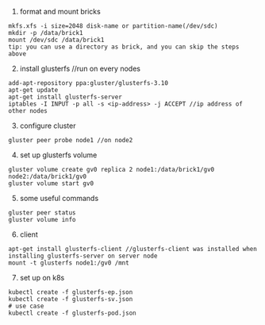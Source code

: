 1. format and mount bricks
```
mkfs.xfs -i size=2048 disk-name or partition-name(/dev/sdc)
mkdir -p /data/brick1
mount /dev/sdc /data/brick1
tip: you can use a directory as brick, and you can skip the steps above
```

2. install glusterfs //run on every nodes
```
add-apt-repository ppa:gluster/glusterfs-3.10
apt-get update
apt-get install glusterfs-server
iptables -I INPUT -p all -s <ip-address> -j ACCEPT //ip address of other nodes
```

3. configure cluster
```
gluster peer probe node1 //on node2
```

4. set up glusterfs volume
```
gluster volume create gv0 replica 2 node1:/data/brick1/gv0 node2:/data/brick1/gv0
gluster volume start gv0
```

5. some useful commands
```
gluster peer status
gluster volume info
```

6. client
```
apt-get install glusterfs-client //glusterfs-client was installed when installing glusterfs-server on server node
mount -t glusterfs node1:/gv0 /mnt
```

7. set up on k8s
```
kubectl create -f glusterfs-ep.json
kubectl create -f glusterfs-sv.json
# use case
kubectl create -f glusterfs-pod.json
```
